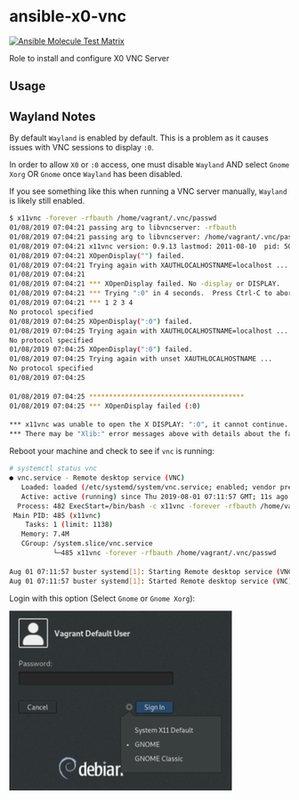 # ansible-x0-vnc

[![Ansible Molecule Test Matrix](https://github.com/nfaction/ansible-x0-vnc/actions/workflows/molecule.yml/badge.svg)](https://github.com/nfaction/ansible-x0-vnc/actions/workflows/molecule.yml)

Role to install and configure X0 VNC Server

## Usage

## Wayland Notes

By default `Wayland` is enabled by default. This is a problem as it causes issues with VNC sessions to display `:0`.

In order to allow `X0` or `:0` access, one must disable `Wayland` AND select `Gnome Xorg` OR `Gnome` once `Wayland` has been disabled.

If you see something like this when running a VNC server manually, `Wayland` is likely still enabled.

``` bash
$ x11vnc -forever -rfbauth /home/vagrant/.vnc/passwd
01/08/2019 07:04:21 passing arg to libvncserver: -rfbauth
01/08/2019 07:04:21 passing arg to libvncserver: /home/vagrant/.vnc/passwd
01/08/2019 07:04:21 x11vnc version: 0.9.13 lastmod: 2011-08-10  pid: 5088
01/08/2019 07:04:21 XOpenDisplay("") failed.
01/08/2019 07:04:21 Trying again with XAUTHLOCALHOSTNAME=localhost ...
01/08/2019 07:04:21
01/08/2019 07:04:21 *** XOpenDisplay failed. No -display or DISPLAY.
01/08/2019 07:04:21 *** Trying ":0" in 4 seconds.  Press Ctrl-C to abort.
01/08/2019 07:04:21 *** 1 2 3 4
No protocol specified
01/08/2019 07:04:25 XOpenDisplay(":0") failed.
01/08/2019 07:04:25 Trying again with XAUTHLOCALHOSTNAME=localhost ...
No protocol specified
01/08/2019 07:04:25 XOpenDisplay(":0") failed.
01/08/2019 07:04:25 Trying again with unset XAUTHLOCALHOSTNAME ...
No protocol specified
01/08/2019 07:04:25

01/08/2019 07:04:25 ***************************************
01/08/2019 07:04:25 *** XOpenDisplay failed (:0)

*** x11vnc was unable to open the X DISPLAY: ":0", it cannot continue.
*** There may be "Xlib:" error messages above with details about the failure.
```

Reboot your machine and check to see if `vnc` is running:

``` bash
# systemctl status vnc
● vnc.service - Remote desktop service (VNC)
   Loaded: loaded (/etc/systemd/system/vnc.service; enabled; vendor preset: enabled)
   Active: active (running) since Thu 2019-08-01 07:11:57 GMT; 11s ago
  Process: 482 ExecStart=/bin/bash -c x11vnc -forever -rfbauth /home/vagrant/.vnc/passwd & (code=exited, status=0/SUCCESS)
 Main PID: 485 (x11vnc)
    Tasks: 1 (limit: 1138)
   Memory: 7.4M
   CGroup: /system.slice/vnc.service
           └─485 x11vnc -forever -rfbauth /home/vagrant/.vnc/passwd

Aug 01 07:11:57 buster systemd[1]: Starting Remote desktop service (VNC)...
Aug 01 07:11:57 buster systemd[1]: Started Remote desktop service (VNC).
```

Login with this option (Select `Gnome` or `Gnome Xorg`):

<img src="docs/images/x0_vnc_debian_login.png" width="400">
